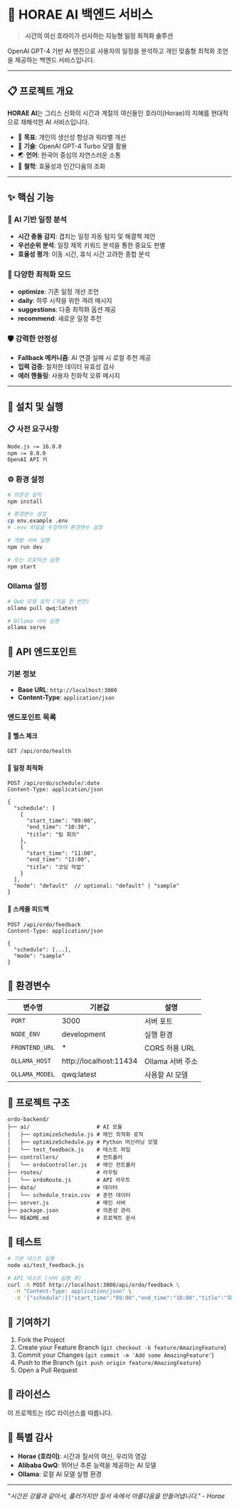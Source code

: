 # 🤖 HORAE AI 백엔드 서비스

> **시간의 여신 호라이가 선사하는 지능형 일정 최적화 솔루션**

OpenAI GPT-4 기반 AI 엔진으로 사용자의 일정을 분석하고 개인 맞춤형 최적화 조언을 제공하는 백엔드 서비스입니다.

---

## 📋 프로젝트 개요

**HORAE AI**는 그리스 신화의 시간과 계절의 여신들인 호라이(Horae)의 지혜를 현대적으로 재해석한 AI 서비스입니다. 

- 🎯 **목표**: 개인의 생산성 향상과 워라밸 개선
- 🤖 **기술**: OpenAI GPT-4 Turbo 모델 활용
- 🌏 **언어**: 한국어 중심의 자연스러운 소통
- 💝 **철학**: 효율성과 인간다움의 조화

---

## ✨ 핵심 기능

### 🎯 AI 기반 일정 분석
- **시간 충돌 감지**: 겹치는 일정 자동 탐지 및 해결책 제안
- **우선순위 분석**: 일정 제목 키워드 분석을 통한 중요도 판별
- **효율성 평가**: 이동 시간, 휴식 시간 고려한 종합 분석

### 🔮 다양한 최적화 모드
- **optimize**: 기존 일정 개선 조언
- **daily**: 하루 시작을 위한 격려 메시지
- **suggestions**: 다중 최적화 옵션 제공
- **recommend**: 새로운 일정 추천

### 🛡️ 강력한 안정성
- **Fallback 메커니즘**: AI 연결 실패 시 로컬 추천 제공
- **입력 검증**: 철저한 데이터 유효성 검사
- **에러 핸들링**: 사용자 친화적 오류 메시지

---

## 🚀 설치 및 실행

### 📋 사전 요구사항

```bash
Node.js >= 16.0.0
npm >= 8.0.0
OpenAI API 키
```

### ⚙️ 환경 설정

```bash
# 의존성 설치
npm install

# 환경변수 설정
cp env.example .env
# .env 파일을 수정하여 환경변수 설정

# 개발 서버 실행
npm run dev

# 또는 프로덕션 실행
npm start
```

### Ollama 설정

```bash
# QwQ 모델 설치 (처음 한 번만)
ollama pull qwq:latest

# Ollama 서버 실행
ollama serve
```

## 📡 API 엔드포인트

### 기본 정보
- **Base URL**: `http://localhost:3000`
- **Content-Type**: `application/json`

### 엔드포인트 목록

#### 🏥 헬스 체크
```http
GET /api/ordo/health
```

#### 📅 일정 최적화
```http
POST /api/ordo/schedule/:date
Content-Type: application/json

{
  "schedule": [
    {
      "start_time": "09:00",
      "end_time": "10:30",
      "title": "팀 회의"
    },
    {
      "start_time": "11:00",
      "end_time": "13:00",
      "title": "코딩 작업"
    }
  ],
  "mode": "default"  // optional: "default" | "sample"
}
```

#### 💭 스케줄 피드백
```http
POST /api/ordo/feedback
Content-Type: application/json

{
  "schedule": [...],
  "mode": "sample"
}
```

## 🔧 환경변수

| 변수명 | 기본값 | 설명 |
|--------|--------|------|
| `PORT` | 3000 | 서버 포트 |
| `NODE_ENV` | development | 실행 환경 |
| `FRONTEND_URL` | * | CORS 허용 URL |
| `OLLAMA_HOST` | http://localhost:11434 | Ollama 서버 주소 |
| `OLLAMA_MODEL` | qwq:latest | 사용할 AI 모델 |

## 📁 프로젝트 구조

```
ordo-backend/
├── ai/                     # AI 모듈
│   ├── optimizeSchedule.js # 메인 최적화 로직
│   ├── optimizeSchedule.py # Python 머신러닝 모델
│   └── test_feedback.js    # 테스트 파일
├── controllers/            # 컨트롤러
│   └── ordoController.js   # 메인 컨트롤러
├── routes/                 # 라우팅
│   └── ordoRoute.js        # API 라우트
├── data/                   # 데이터
│   └── schedule_train.csv  # 훈련 데이터
├── server.js               # 메인 서버
├── package.json            # 의존성 관리
└── README.md               # 프로젝트 문서
```

## 🧪 테스트

```bash
# 기본 테스트 실행
node ai/test_feedback.js

# API 테스트 (서버 실행 후)
curl -X POST http://localhost:3000/api/ordo/feedback \
  -H "Content-Type: application/json" \
  -d '{"schedule":[{"start_time":"09:00","end_time":"10:00","title":"회의"}]}'
```

## 🤝 기여하기

1. Fork the Project
2. Create your Feature Branch (`git checkout -b feature/AmazingFeature`)
3. Commit your Changes (`git commit -m 'Add some AmazingFeature'`)
4. Push to the Branch (`git push origin feature/AmazingFeature`)
5. Open a Pull Request

## 📝 라이선스

이 프로젝트는 ISC 라이선스를 따릅니다.

## 🌟 특별 감사

- **Horae (호라이)**: 시간과 질서의 여신, 우리의 영감
- **Alibaba QwQ**: 뛰어난 추론 능력을 제공하는 AI 모델
- **Ollama**: 로컬 AI 모델 실행 환경

---

*"시간은 강물과 같아서, 흘러가지만 질서 속에서 아름다움을 만들어냅니다." - Horae* 